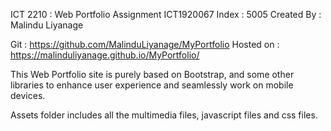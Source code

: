 ICT 2210 : Web Portfolio Assignment
ICT1920067
Index : 5005
Created By : Malindu Liyanage

Git : https://github.com/MalinduLiyanage/MyPortfolio
Hosted on : https://malinduliyanage.github.io/MyPortfolio/

This Web Portfolio site is purely based on Bootstrap, and some other libraries to enhance user experience and seamlessly work on mobile devices. 

Assets folder includes all the multimedia files, javascript files and css files.

